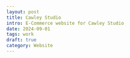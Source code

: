 ```yaml
---
layout: post
title: Cawley Studio
intro: E-Commerce website for Cawley Studio
date: 2024-09-01
tags: work
draft: true
category: Website
---
```

